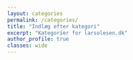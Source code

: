 ```yaml
---
layout: categories
permalink: /categories/
title: "Indlæg efter kategori"
excerpt: "Kategorier for larsolesen.dk"
author_profile: true
classes: wide
---
```

